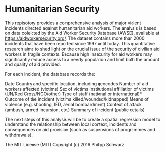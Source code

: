 # Humanitarian Security

This repisotory provides a comprehensive analysis of major violent incidents directed against humanitarian aid workers. The analysis is based on data colelcted by the Aid Worker Security Database (AWSD), available at https://aidworkersecurity.org/. The dataset contains more than 2000 incidents that have been reported since 1997 until today. This quantitative research aims to shed light on the crucial issue of the security of civilian aid workers in fragile contexts. Because high insecurity for aid workers may significantly reduce access to a needy population and limit both the amount and quality of aid provided. 

For each incident, the database records the:

Date
Country and specific location, including geocodes
Number of aid workers affected (victims)
Sex of victims
Institutional affiliation of victims (UN/Red Cross/NGO/other)
Type of staff (national or international)*
Outcome of the incident (victims killed/wounded/kidnapped)
Means of violence (e.g. shooting, IED, aerial bombardment)
Context of attack (ambush, armed incursion, etc.)
Summary of incident (public details)

The next steps of this analysis will be to create a spatial regression model to understand the relationship between local context, incidents and consequences on aid provision (such as suspensions of programmes and withdrawals). 

The MIT License (MIT)
Copyright (c) 2016 Philipp Schwarz
